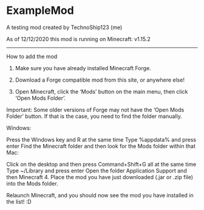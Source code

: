 # ExampleMod
A testing mod created by TechnoShip123 (me)

As of 12/12/2020 this mod is running on Minecraft: v1.15.2

-----------------------------------------------------------------------------------------------------------------------------------------------------------------------------------
How to add the mod


1. Make sure you have already installed Minecraft Forge.

2. Download a Forge compatible mod from this site, or anywhere else!

3. Open Minecraft, click the ‘Mods’ button on the main menu, then click ‘Open Mods Folder’.

Important: Some older versions of Forge may not have the ‘Open Mods Folder’ button. If that is the case, you need to find the folder manually.

Windows:

Press the Windows key and R at the same time
Type %appdata% and press enter
Find the Minecraft folder and then look for the Mods folder within that
Mac:

Click on the desktop and then press Command+Shift+G all at the same time
Type ~/Library and press enter
Open the folder Application Support and then Minecraft
4. Place the mod you have just downloaded (.jar or .zip file) into the Mods folder.

Relaunch Minecraft, and you should now see the mod you have installed in the list! :D
